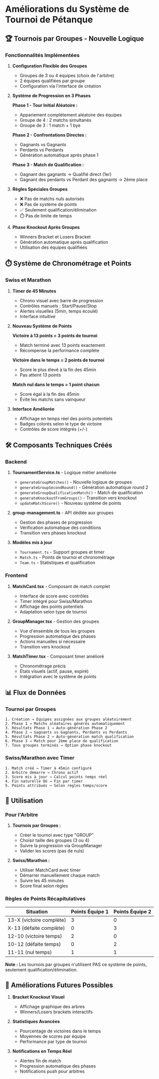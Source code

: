 # Améliorations du Système de Tournoi de Pétanque

## 🏆 Tournois par Groupes - Nouvelle Logique

### Fonctionnalités Implémentées

1. **Configuration Flexible des Groupes**
   - Groupes de 3 ou 4 équipes (choix de l'arbitre)
   - 2 équipes qualifiées par groupe
   - Configuration via l'interface de création

2. **Système de Progression en 3 Phases**
   
   **Phase 1 - Tour Initial Aléatoire :**
   - Appariement complètement aléatoire des équipes
   - Groupe de 4 : 2 matchs simultanés
   - Groupe de 3 : 1 match + 1 bye
   
   **Phase 2 - Confrontations Directes :**
   - Gagnants vs Gagnants
   - Perdants vs Perdants
   - Génération automatique après phase 1
   
   **Phase 3 - Match de Qualification :**
   - Gagnant des gagnants → Qualifié direct (1er)
   - Gagnant des perdants vs Perdant des gagnants → 2ème place

3. **Règles Spéciales Groupes**
   - ❌ Pas de matchs nuls autorisés
   - ❌ Pas de système de points
   - ✅ Seulement qualification/élimination
   - ⏱️ Pas de limite de temps

4. **Phase Knockout Après Groupes**
   - Winners Bracket et Losers Bracket
   - Génération automatique après qualification
   - Utilisation des équipes qualifiées

## ⏱️ Système de Chronométrage et Points

### Swiss et Marathon

1. **Timer de 45 Minutes**
   - Chrono visuel avec barre de progression
   - Contrôles manuels : Start/Pause/Stop
   - Alertes visuelles (5min, temps écoulé)
   - Interface intuitive

2. **Nouveau Système de Points**
   
   **Victoire à 13 points = 3 points de tournoi**
   - Match terminé avec 13 points exactement
   - Récompense la performance complète
   
   **Victoire dans le temps = 2 points de tournoi**
   - Score le plus élevé à la fin des 45min
   - Pas atteint 13 points
   
   **Match nul dans le temps = 1 point chacun**
   - Score égal à la fin des 45min
   - Évite les matchs sans vainqueur

3. **Interface Améliorée**
   - Affichage en temps réel des points potentiels
   - Badges colorés selon le type de victoire
   - Contrôles de score intégrés (+/-)

## 🛠️ Composants Techniques Créés

### Backend

1. **TournamentService.ts** - Logique métier améliorée
   - `generateGroupMatches()` - Nouvelle logique de groupes
   - `generateGroupSecondRound()` - Génération automatique round 2
   - `generateGroupQualificationMatch()` - Match de qualification
   - `generateKnockoutFromGroups()` - Transition vers knockout
   - `updateMatchScore()` - Nouveau système de points

2. **group-management.ts** - API dédiée aux groupes
   - Gestion des phases de progression
   - Vérification automatique des conditions
   - Transition vers phases knockout

3. **Modèles mis à jour**
   - `Tournament.ts` - Support groupes et timer
   - `Match.ts` - Points de tournoi et chronométrage
   - `Team.ts` - Statistiques et qualification

### Frontend

1. **MatchCard.tsx** - Composant de match complet
   - Interface de score avec contrôles
   - Timer intégré pour Swiss/Marathon
   - Affichage des points potentiels
   - Adaptation selon type de tournoi

2. **GroupManager.tsx** - Gestion des groupes
   - Vue d'ensemble de tous les groupes
   - Progression automatique des phases
   - Actions manuelles si nécessaire
   - Transition vers knockout

3. **MatchTimer.tsx** - Composant timer amélioré
   - Chronométrage précis
   - États visuels (actif, pause, expiré)
   - Intégration avec le système de points

## 📊 Flux de Données

### Tournoi par Groupes

```
1. Création → Équipes assignées aux groupes aléatoirement
2. Phase 1 → Matchs aléatoires générés automatiquement
3. Résultats Phase 1 → Auto-génération Phase 2
4. Phase 2 → Gagnants vs Gagnants, Perdants vs Perdants
5. Résultats Phase 2 → Auto-génération match qualification
6. Phase 3 → Match pour 2ème place de qualification
7. Tous groupes terminés → Option phase knockout
```

### Swiss/Marathon avec Timer

```
1. Match créé → Timer à 45min configuré
2. Arbitre démarre → Chrono actif
3. Score mis à jour → Calcul points temps réel
4. Fin naturelle OU → Fin par timer
5. Points attribués → Selon règles temps/score
```

## 🎯 Utilisation

### Pour l'Arbitre

1. **Tournois par Groupes :**
   - Créer le tournoi avec type "GROUP"
   - Choisir taille des groupes (3 ou 4)
   - Suivre la progression via GroupManager
   - Valider les scores (pas de nuls)

2. **Swiss/Marathon :**
   - Utiliser MatchCard avec timer
   - Démarrer manuellement chaque match
   - Suivre les 45 minutes
   - Score final selon règles

### Règles de Points Récapitulatives

| Situation | Points Équipe 1 | Points Équipe 2 |
|-----------|----------------|----------------|
| 13-X (victoire complète) | 3 | 0 |
| X-13 (défaite complète) | 0 | 3 |
| 12-10 (victoire temps) | 2 | 0 |
| 10-12 (défaite temps) | 0 | 2 |
| 11-11 (nul temps) | 1 | 1 |

**Note :** Les tournois par groupes n'utilisent PAS ce système de points, seulement qualification/élimination.

## 🚀 Améliorations Futures Possibles

1. **Bracket Knockout Visuel**
   - Affichage graphique des arbres
   - Winners/Losers brackets interactifs

2. **Statistiques Avancées**
   - Pourcentage de victoires dans le temps
   - Moyennes de scores par équipe
   - Performance par type de tournoi

3. **Notifications en Temps Réel**
   - Alertes fin de match
   - Progression automatique des phases
   - Notifications push pour arbitres 